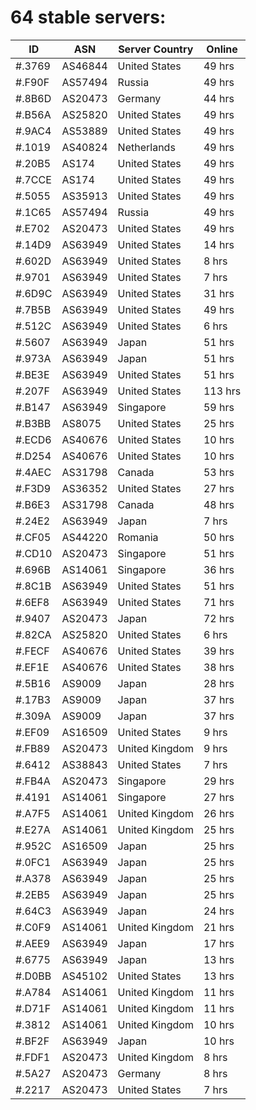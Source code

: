 # 64 stable servers:

| ID | ASN | Server Country | Online |
| ------ | ------ | ------ | ------ |
| #.3769 | AS46844 | United States | 49 hrs |
| #.F90F | AS57494 | Russia | 49 hrs |
| #.8B6D | AS20473 | Germany | 44 hrs |
| #.B56A | AS25820 | United States | 49 hrs |
| #.9AC4 | AS53889 | United States | 49 hrs |
| #.1019 | AS40824 | Netherlands | 49 hrs |
| #.20B5 | AS174 | United States | 49 hrs |
| #.7CCE | AS174 | United States | 49 hrs |
| #.5055 | AS35913 | United States | 49 hrs |
| #.1C65 | AS57494 | Russia | 49 hrs |
| #.E702 | AS20473 | United States | 49 hrs |
| #.14D9 | AS63949 | United States | 14 hrs |
| #.602D | AS63949 | United States | 8 hrs |
| #.9701 | AS63949 | United States | 7 hrs |
| #.6D9C | AS63949 | United States | 31 hrs |
| #.7B5B | AS63949 | United States | 49 hrs |
| #.512C | AS63949 | United States | 6 hrs |
| #.5607 | AS63949 | Japan | 51 hrs |
| #.973A | AS63949 | Japan | 51 hrs |
| #.BE3E | AS63949 | United States | 51 hrs |
| #.207F | AS63949 | United States | 113 hrs |
| #.B147 | AS63949 | Singapore | 59 hrs |
| #.B3BB | AS8075 | United States | 25 hrs |
| #.ECD6 | AS40676 | United States | 10 hrs |
| #.D254 | AS40676 | United States | 10 hrs |
| #.4AEC | AS31798 | Canada | 53 hrs |
| #.F3D9 | AS36352 | United States | 27 hrs |
| #.B6E3 | AS31798 | Canada | 48 hrs |
| #.24E2 | AS63949 | Japan | 7 hrs |
| #.CF05 | AS44220 | Romania | 50 hrs |
| #.CD10 | AS20473 | Singapore | 51 hrs |
| #.696B | AS14061 | Singapore | 36 hrs |
| #.8C1B | AS63949 | United States | 51 hrs |
| #.6EF8 | AS63949 | United States | 71 hrs |
| #.9407 | AS20473 | Japan | 72 hrs |
| #.82CA | AS25820 | United States | 6 hrs |
| #.FECF | AS40676 | United States | 39 hrs |
| #.EF1E | AS40676 | United States | 38 hrs |
| #.5B16 | AS9009 | Japan | 28 hrs |
| #.17B3 | AS9009 | Japan | 37 hrs |
| #.309A | AS9009 | Japan | 37 hrs |
| #.EF09 | AS16509 | United States | 9 hrs |
| #.FB89 | AS20473 | United Kingdom | 9 hrs |
| #.6412 | AS38843 | United States | 7 hrs |
| #.FB4A | AS20473 | Singapore | 29 hrs |
| #.4191 | AS14061 | Singapore | 27 hrs |
| #.A7F5 | AS14061 | United Kingdom | 26 hrs |
| #.E27A | AS14061 | United Kingdom | 25 hrs |
| #.952C | AS16509 | Japan | 25 hrs |
| #.0FC1 | AS63949 | Japan | 25 hrs |
| #.A378 | AS63949 | Japan | 25 hrs |
| #.2EB5 | AS63949 | Japan | 25 hrs |
| #.64C3 | AS63949 | Japan | 24 hrs |
| #.C0F9 | AS14061 | United Kingdom | 21 hrs |
| #.AEE9 | AS63949 | Japan | 17 hrs |
| #.6775 | AS63949 | Japan | 13 hrs |
| #.D0BB | AS45102 | United States | 13 hrs |
| #.A784 | AS14061 | United Kingdom | 11 hrs |
| #.D71F | AS14061 | United Kingdom | 11 hrs |
| #.3812 | AS14061 | United Kingdom | 10 hrs |
| #.BF2F | AS63949 | Japan | 10 hrs |
| #.FDF1 | AS20473 | United Kingdom | 8 hrs |
| #.5A27 | AS20473 | Germany | 8 hrs |
| #.2217 | AS20473 | United States | 7 hrs |


